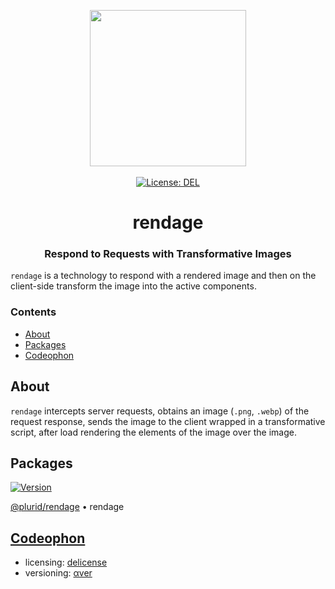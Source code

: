 <p align="center">
    <img src="https://raw.githubusercontent.com/plurid/rendage/master/about/identity/rendage-logo.png" height="250px">
    <br />
    <br />
    <a target="_blank" href="https://github.com/plurid/rendage/blob/master/LICENSE">
        <img src="https://img.shields.io/badge/license-DEL-blue.svg?colorB=1380C3&style=for-the-badge" alt="License: DEL">
    </a>
</p>



<h1 align="center">
    rendage
</h1>


<h3 align="center">
    Respond to Requests with Transformative Images
</h3>



`rendage` is a technology to respond with a rendered image and then on the client-side transform the image into the active components.



### Contents

+ [About](#about)
+ [Packages](#packages)
+ [Codeophon](#codeophon)



## About

`rendage` intercepts server requests, obtains an image (`.png`, `.webp`) of the request response, sends the image to the client wrapped in a transformative script, after load rendering the elements of the image over the image.



## Packages

<a target="_blank" href="https://www.npmjs.com/package/@plurid/rendage">
    <img src="https://img.shields.io/npm/v/@plurid/rendage.svg?logo=npm&colorB=1380C3&style=for-the-badge" alt="Version">
</a>

[@plurid/rendage][rendage] • rendage

[rendage]: https://github.com/plurid/rendage/tree/master/packages/rendage



## [Codeophon](https://github.com/ly3xqhl8g9/codeophon)

+ licensing: [delicense](https://github.com/ly3xqhl8g9/delicense)
+ versioning: [αver](https://github.com/ly3xqhl8g9/alpha-versioning)

